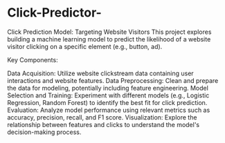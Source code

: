 # Click-Predictor-
Click Prediction Model: Targeting Website Visitors
This project explores building a machine learning model to predict the likelihood of a website visitor clicking on a specific element (e.g., button, ad).

Key Components:

Data Acquisition: Utilize website clickstream data containing user interactions and website features.
Data Preprocessing: Clean and prepare the data for modeling, potentially including feature engineering.
Model Selection and Training: Experiment with different models (e.g., Logistic Regression, Random Forest) to identify the best fit for click prediction.
Evaluation: Analyze model performance using relevant metrics such as accuracy, precision, recall, and F1 score.
Visualization: Explore the relationship between features and clicks to understand the model's decision-making process.
